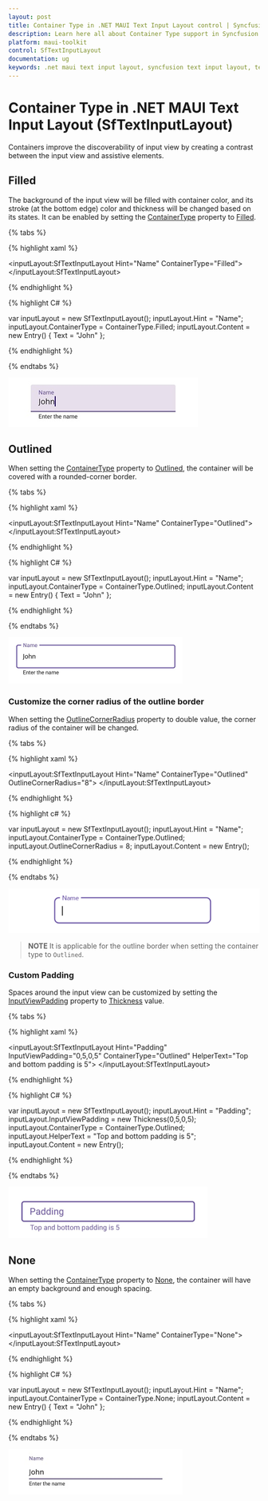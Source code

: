 ```yaml
---
layout: post
title: Container Type in .NET MAUI Text Input Layout control | Syncfusion
description: Learn here all about Container Type support in Syncfusion .NET MAUI Text Input Layout (SfTextInputLayout) control and more.
platform: maui-toolkit
control: SfTextInputLayout
documentation: ug
keywords: .net maui text input layout, syncfusion text input layout, text input layout maui.
---
```


# Container Type in .NET MAUI Text Input Layout (SfTextInputLayout)

Containers improve the discoverability of input view by creating a contrast between the input view and assistive elements.

## Filled

The background of the input view will be filled with container color, and its stroke (at the bottom edge) color and thickness will be changed based on its states. It can be enabled by setting the [ContainerType](https://help.syncfusion.com/cr/maui-toolkit/Syncfusion.Maui.Toolkit.TextInputLayout.SfTextInputLayout.html#Syncfusion_Maui_Toolkit_TextInputLayout_SfTextInputLayout_ContainerType) property to [Filled](https://help.syncfusion.com/cr/maui-toolkit/Syncfusion.Maui.Toolkit.TextInputLayout.ContainerType.html#Syncfusion_Maui_Toolkit_TextInputLayout_ContainerType_Filled).

{% tabs %} 

{% highlight xaml %} 

<inputLayout:SfTextInputLayout Hint="Name"
                               ContainerType="Filled">
    <Entry Text="John"/>
</inputLayout:SfTextInputLayout>  

{% endhighlight %}

{% highlight C# %} 

var inputLayout = new SfTextInputLayout();
inputLayout.Hint = "Name";
inputLayout.ContainerType = ContainerType.Filled;
inputLayout.Content = new Entry() { Text = "John" }; 

{% endhighlight %}

{% endtabs %}

![.NET MAUI TextInputLayout with Filled container type](images/ContainerType/Filled_Focused.jpg)

## Outlined

When setting the [ContainerType](https://help.syncfusion.com/cr/maui-toolkit/Syncfusion.Maui.Toolkit.TextInputLayout.SfTextInputLayout.html#Syncfusion_Maui_Toolkit_TextInputLayout_SfTextInputLayout_ContainerType) property to [Outlined](https://help.syncfusion.com/cr/maui-toolkit/Syncfusion.Maui.Toolkit.TextInputLayout.ContainerType.html#Syncfusion_Maui_Toolkit_TextInputLayout_ContainerType_Outlined), the container will be covered with a rounded-corner border.

{% tabs %} 

{% highlight xaml %} 

<inputLayout:SfTextInputLayout Hint="Name"
                               ContainerType="Outlined">
    <Entry Text="John" />
</inputLayout:SfTextInputLayout>  
 

{% endhighlight %}

{% highlight C# %} 

var inputLayout = new SfTextInputLayout();
inputLayout.Hint = "Name";
inputLayout.ContainerType = ContainerType.Outlined;
inputLayout.Content = new Entry() { Text = "John" }; 

{% endhighlight %}

{% endtabs %}

![.NET MAUI TextInputLayout with Outlined container type](images/ContainerType/Outlined.png)

### Customize the corner radius of the outline border 

When setting the [OutlineCornerRadius](https://help.syncfusion.com/cr/maui-toolkit/Syncfusion.Maui.Toolkit.TextInputLayout.SfTextInputLayout.html#Syncfusion_Maui_Toolkit_TextInputLayout_SfTextInputLayout_OutlineCornerRadius) property to double value, the corner radius of the container will be changed.

{% tabs %}

{% highlight xaml %}

<inputLayout:SfTextInputLayout Hint="Name" 
                               ContainerType="Outlined"
                               OutlineCornerRadius="8">
    <Entry />
</inputLayout:SfTextInputLayout>  
			
{% endhighlight %}

{% highlight c# %}

var inputLayout = new SfTextInputLayout();
inputLayout.Hint = "Name";
inputLayout.ContainerType = ContainerType.Outlined;
inputLayout.OutlineCornerRadius = 8;
inputLayout.Content = new Entry(); 

{% endhighlight %}

{% endtabs %}

![.NET MAUI TextInputLayout with OutlineCornerRadius](images/ContainerType/CornerRadius.png)

>**NOTE**
It is applicable for the outline border when setting the container type to `Outlined`.

### Custom Padding

Spaces around the input view can be customized by setting the [InputViewPadding](https://help.syncfusion.com/cr/maui-toolkit/Syncfusion.Maui.Toolkit.TextInputLayout.SfTextInputLayout.html#Syncfusion_Maui_Toolkit_TextInputLayout_SfTextInputLayout_InputViewPadding) property to [Thickness](https://learn.microsoft.com/en-us/dotnet/api/microsoft.maui.thickness?view=net-maui-8.0) value.

{% tabs %} 

{% highlight xaml %} 

<inputLayout:SfTextInputLayout Hint="Padding"
                               InputViewPadding="0,5,0,5" 
                               ContainerType="Outlined"
                               HelperText="Top and bottom padding is 5">
    <Entry />
 </inputLayout:SfTextInputLayout> 

{% endhighlight %}

{% highlight C# %} 

var inputLayout = new SfTextInputLayout();
inputLayout.Hint = "Padding";
inputLayout.InputViewPadding = new Thickness(0,5,0,5);
inputLayout.ContainerType = ContainerType.Outlined;
inputLayout.HelperText = "Top and bottom padding is 5";
inputLayout.Content = new Entry(); 

{% endhighlight %}

{% endtabs %}

![Padding customization around the text input view](images/ContainerType/padingg.png)

## None

When setting the [ContainerType](https://help.syncfusion.com/cr/maui-toolkit/Syncfusion.Maui.Toolkit.TextInputLayout.SfTextInputLayout.html#Syncfusion_Maui_Toolkit_TextInputLayout_SfTextInputLayout_ContainerType) property to [None](https://help.syncfusion.com/cr/maui-toolkit/Syncfusion.Maui.Toolkit.TextInputLayout.ContainerType.html#Syncfusion_Maui_Toolkit_TextInputLayout_ContainerType_None), the container will have an empty background and enough spacing.

{% tabs %} 

{% highlight xaml %} 

<inputLayout:SfTextInputLayout Hint="Name" 
                               ContainerType="None">
    <Entry Text="John" />
</inputLayout:SfTextInputLayout>  
 

{% endhighlight %}

{% highlight C# %} 

var inputLayout = new SfTextInputLayout();
inputLayout.Hint = "Name";
inputLayout.ContainerType = ContainerType.None;
inputLayout.Content = new Entry() { Text = "John" }; 

{% endhighlight %}

{% endtabs %}

![.NET MAUI TextInputLayout without container background](images/ContainerType/None_focused.jpg)